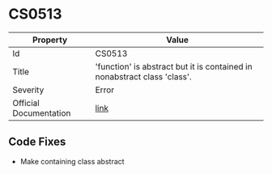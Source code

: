 # CS0513

| Property               | Value                                                                     |
| ---------------------- | ------------------------------------------------------------------------- |
| Id                     | CS0513                                                                    |
| Title                  | 'function' is abstract but it is contained in nonabstract class 'class'\. |
| Severity               | Error                                                                     |
| Official Documentation | [link](http://docs.microsoft.com/en-us/dotnet/csharp/misc/cs0513)         |

## Code Fixes

* Make containing class abstract
